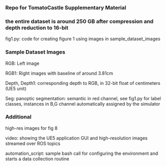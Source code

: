 
### Repo for TomatoCastle Supplementary Material

### the entire dataset is around 250 GB after compression and depth reduction to 16-bit

fig1.py: code for creating figure 1 using images in sample_dataset_images

### Sample Dataset Images

RGB: Left image

RGB1: Right images with baseline of around 3.81cm

Depth, Depth1: corresponding depth to RGB, in 32-bit float of centimeters (UE5 unit)

Seg: panoptic segmentation: semantic in red channel, see fig1.py for label classes, instances in B,G channel automatically assigned by the simulator


### Additional
high-res images for fig 8

video: showing the UE5 application GUI and high-resolution images streamed over ROS topics

automation_script: sample bash call for configuring the environment and starts a data collection routine
